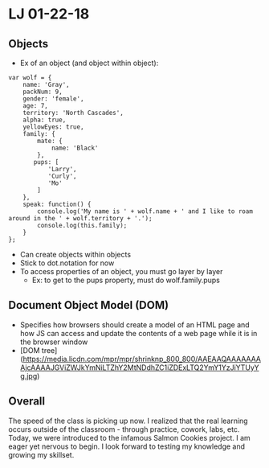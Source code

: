 # LJ 01-22-18
## Objects
- Ex of an object (and object within object):
```
var wolf = {
    name: 'Gray',
    packNum: 9,
    gender: 'female',
    age: 7,
    territory: 'North Cascades',
    alpha: true,
    yellowEyes: true,
    family: {
        mate: {
            name: 'Black'
        },
       pups: [
           'Larry', 
           'Curly', 
           'Mo'
        ] 
    },
    speak: function() {
        console.log('My name is ' + wolf.name + ' and I like to roam around in the ' + wolf.territory + '.');
        console.log(this.family);
    }
};  
```
- Can create objects within objects
- Stick to dot.notation for now
- To access properties of an object, you must go layer by layer
	- Ex: to get to the pups property, must do wolf.family.pups
## Document Object Model (DOM)
- Specifies how browsers should create a model of an HTML page and how JS can access and update the contents of a web page while it is in the browser window
- [DOM tree] (https://media.licdn.com/mpr/mpr/shrinknp_800_800/AAEAAQAAAAAAAAjcAAAAJGViZWJkYmNiLTZhY2MtNDdhZC1iZDExLTQ2YmY1YzJiYTUyYg.jpg)
## Overall
The speed of the class is picking up now. I realized that the real learning occurs outside of the classroom - through practice, cowork, labs, etc. Today, we were introduced to the infamous Salmon Cookies project. I am eager yet nervous to begin. I look forward to testing my knowledge and growing my skillset. 


